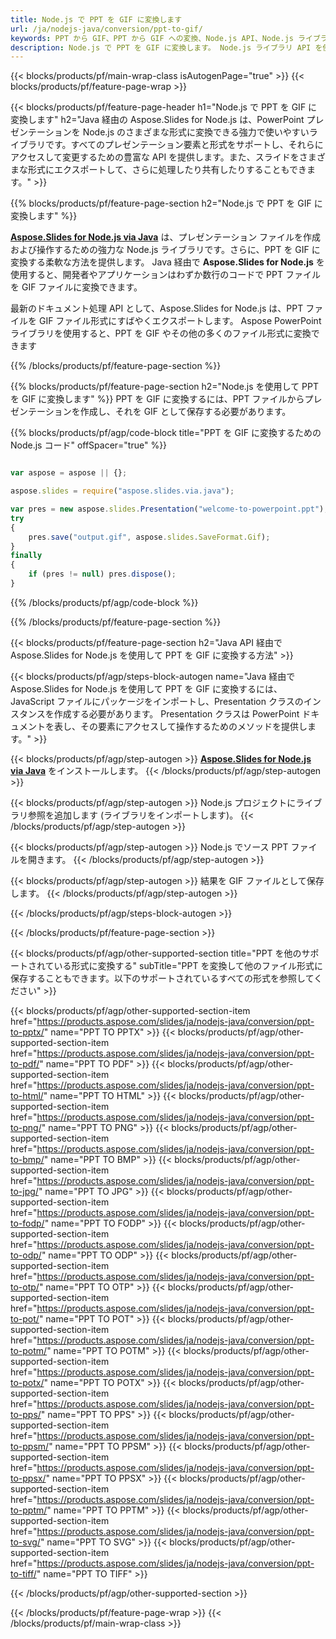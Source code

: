 ```yaml
---
title: Node.js で PPT を GIF に変換します
url: /ja/nodejs-java/conversion/ppt-to-gif/
keywords: PPT から GIF、PPT から GIF への変換、Node.js API、Node.js ライブラリ、PPT、GIF
description: Node.js で PPT を GIF に変換します。 Node.js ライブラリ API を使用して、PPT ファイルを GIF に変換します
---
```


{{< blocks/products/pf/main-wrap-class isAutogenPage="true" >}}
{{< blocks/products/pf/feature-page-wrap >}}

{{< blocks/products/pf/feature-page-header h1="Node.js で PPT を GIF に変換します" h2="Java 経由の Aspose.Slides for Node.js は、PowerPoint プレゼンテーションを Node.js のさまざまな形式に変換できる強力で使いやすいライブラリです。すべてのプレゼンテーション要素と形式をサポートし、それらにアクセスして変更するための豊富な API を提供します。また、スライドをさまざまな形式にエクスポートして、さらに処理したり共有したりすることもできます。" >}}

{{% blocks/products/pf/feature-page-section h2="Node.js で PPT を GIF に変換します" %}}

[**Aspose.Slides for Node.js via Java**](https://products.aspose.com/slides/ja/nodejs-java/) は、プレゼンテーション ファイルを作成および操作するための強力な Node.js ライブラリです。さらに、PPT を GIF に変換する柔軟な方法を提供します。 Java 経由で **Aspose.Slides for Node.js** を使用すると、開発者やアプリケーションはわずか数行のコードで PPT ファイルを GIF ファイルに変換できます。

最新のドキュメント処理 API として、Aspose.Slides for Node.js は、PPT ファイルを GIF ファイル形式にすばやくエクスポートします。 Aspose PowerPoint ライブラリを使用すると、PPT を GIF やその他の多くのファイル形式に変換できます

{{% /blocks/products/pf/feature-page-section %}}

{{% blocks/products/pf/feature-page-section  h2="Node.js を使用して PPT を GIF に変換します" %}}
PPT を GIF に変換するには、PPT ファイルからプレゼンテーションを作成し、それを GIF として保存する必要があります。

{{% blocks/products/pf/agp/code-block title="PPT を GIF に変換するための Node.js コード" offSpacer="true" %}}

```javascript

var aspose = aspose || {};

aspose.slides = require("aspose.slides.via.java");

var pres = new aspose.slides.Presentation("welcome-to-powerpoint.ppt");
try
{
    pres.save("output.gif", aspose.slides.SaveFormat.Gif);
}
finally
{
    if (pres != null) pres.dispose();
}
```


{{% /blocks/products/pf/agp/code-block %}}

{{% /blocks/products/pf/feature-page-section %}}

{{< blocks/products/pf/feature-page-section  h2="Java API 経由で Aspose.Slides for Node.js を使用して PPT を GIF に変換する方法" >}}

{{< blocks/products/pf/agp/steps-block-autogen name="Java 経由で Aspose.Slides for Node.js を使用して PPT を GIF に変換するには、JavaScript ファイルにパッケージをインポートし、Presentation クラスのインスタンスを作成する必要があります。 Presentation クラスは PowerPoint ドキュメントを表し、その要素にアクセスして操作するためのメソッドを提供します。" >}}

{{< blocks/products/pf/agp/step-autogen >}}
[**Aspose.Slides for Node.js via Java**](https://products.aspose.com/slides/ja/nodejs-java/) をインストールします。
{{< /blocks/products/pf/agp/step-autogen >}}

{{< blocks/products/pf/agp/step-autogen >}}
Node.js プロジェクトにライブラリ参照を追加します (ライブラリをインポートします)。
{{< /blocks/products/pf/agp/step-autogen >}}

{{< blocks/products/pf/agp/step-autogen >}}
Node.js でソース PPT ファイルを開きます。
{{< /blocks/products/pf/agp/step-autogen >}}

{{< blocks/products/pf/agp/step-autogen >}}
結果を GIF ファイルとして保存します。
{{< /blocks/products/pf/agp/step-autogen >}}

{{< /blocks/products/pf/agp/steps-block-autogen >}}

{{< /blocks/products/pf/feature-page-section >}}

{{< blocks/products/pf/agp/other-supported-section title="PPT を他のサポートされている形式に変換する" subTitle="PPT を変換して他のファイル形式に保存することもできます。以下のサポートされているすべての形式を参照してください" >}}

{{< blocks/products/pf/agp/other-supported-section-item href="https://products.aspose.com/slides/ja/nodejs-java/conversion/ppt-to-pptx/" name="PPT TO PPTX" >}}
{{< blocks/products/pf/agp/other-supported-section-item href="https://products.aspose.com/slides/ja/nodejs-java/conversion/ppt-to-pdf/" name="PPT TO PDF" >}}
{{< blocks/products/pf/agp/other-supported-section-item href="https://products.aspose.com/slides/ja/nodejs-java/conversion/ppt-to-html/" name="PPT TO HTML" >}}
{{< blocks/products/pf/agp/other-supported-section-item href="https://products.aspose.com/slides/ja/nodejs-java/conversion/ppt-to-png/" name="PPT TO PNG" >}}
{{< blocks/products/pf/agp/other-supported-section-item href="https://products.aspose.com/slides/ja/nodejs-java/conversion/ppt-to-bmp/" name="PPT TO BMP" >}}
{{< blocks/products/pf/agp/other-supported-section-item href="https://products.aspose.com/slides/ja/nodejs-java/conversion/ppt-to-jpg/" name="PPT TO JPG" >}}
{{< blocks/products/pf/agp/other-supported-section-item href="https://products.aspose.com/slides/ja/nodejs-java/conversion/ppt-to-fodp/" name="PPT TO FODP" >}}
{{< blocks/products/pf/agp/other-supported-section-item href="https://products.aspose.com/slides/ja/nodejs-java/conversion/ppt-to-odp/" name="PPT TO ODP" >}}
{{< blocks/products/pf/agp/other-supported-section-item href="https://products.aspose.com/slides/ja/nodejs-java/conversion/ppt-to-otp/" name="PPT TO OTP" >}}
{{< blocks/products/pf/agp/other-supported-section-item href="https://products.aspose.com/slides/ja/nodejs-java/conversion/ppt-to-pot/" name="PPT TO POT" >}}
{{< blocks/products/pf/agp/other-supported-section-item href="https://products.aspose.com/slides/ja/nodejs-java/conversion/ppt-to-potm/" name="PPT TO POTM" >}}
{{< blocks/products/pf/agp/other-supported-section-item href="https://products.aspose.com/slides/ja/nodejs-java/conversion/ppt-to-potx/" name="PPT TO POTX" >}}
{{< blocks/products/pf/agp/other-supported-section-item href="https://products.aspose.com/slides/ja/nodejs-java/conversion/ppt-to-pps/" name="PPT TO PPS" >}}
{{< blocks/products/pf/agp/other-supported-section-item href="https://products.aspose.com/slides/ja/nodejs-java/conversion/ppt-to-ppsm/" name="PPT TO PPSM" >}}
{{< blocks/products/pf/agp/other-supported-section-item href="https://products.aspose.com/slides/ja/nodejs-java/conversion/ppt-to-ppsx/" name="PPT TO PPSX" >}}
{{< blocks/products/pf/agp/other-supported-section-item href="https://products.aspose.com/slides/ja/nodejs-java/conversion/ppt-to-pptm/" name="PPT TO PPTM" >}}
{{< blocks/products/pf/agp/other-supported-section-item href="https://products.aspose.com/slides/ja/nodejs-java/conversion/ppt-to-svg/" name="PPT TO SVG" >}}
{{< blocks/products/pf/agp/other-supported-section-item href="https://products.aspose.com/slides/ja/nodejs-java/conversion/ppt-to-tiff/" name="PPT TO TIFF" >}}


{{< /blocks/products/pf/agp/other-supported-section >}}

{{< /blocks/products/pf/feature-page-wrap >}}
{{< /blocks/products/pf/main-wrap-class >}}